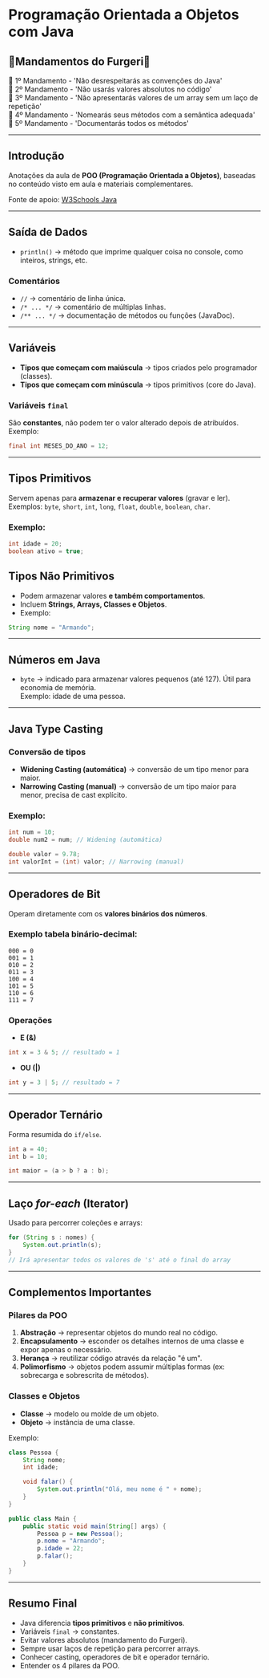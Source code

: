 # Programação Orientada a Objetos com Java

## 📜Mandamentos do Furgeri📜

🗿 1º Mandamento - 'Não desrespeitarás as convenções do Java'  
🗿 2º Mandamento - 'Não usarás valores absolutos no código'  
🗿 3º Mandamento - 'Não apresentarás valores de um array sem um laço de repetição'  
🗿 4º Mandamento - 'Nomearás seus métodos com a semântica adequada'  
🗿 5º Mandamento - 'Documentarás todos os métodos'

---

## Introdução

Anotações da aula de **POO (Programação Orientada a Objetos)**, baseadas no conteúdo visto em aula e materiais complementares.

Fonte de apoio: [W3Schools Java](https://www.w3schools.com/java)

---

## Saída de Dados

- `println()` → método que imprime qualquer coisa no console, como inteiros, strings, etc.

### Comentários

- `//` → comentário de linha única.  
- `/* ... */` → comentário de múltiplas linhas.  
- `/** ... */` → documentação de métodos ou funções (JavaDoc).  

---

## Variáveis

- **Tipos que começam com maiúscula** → tipos criados pelo programador (classes).  
- **Tipos que começam com minúscula** → tipos primitivos (core do Java).  

### Variáveis `final`

São **constantes**, não podem ter o valor alterado depois de atribuídos. Exemplo:

```java
final int MESES_DO_ANO = 12;
```

---

## Tipos Primitivos

Servem apenas para **armazenar e recuperar valores** (gravar e ler).  
Exemplos: `byte`, `short`, `int`, `long`, `float`, `double`, `boolean`, `char`.

### Exemplo:

```java
int idade = 20;
boolean ativo = true;
```

## Tipos Não Primitivos

- Podem armazenar valores **e também comportamentos**.  
- Incluem **Strings, Arrays, Classes e Objetos**.  
- Exemplo:

```java
String nome = "Armando";
```

---

## Números em Java

- `byte` → indicado para armazenar valores pequenos (até 127). Útil para economia de memória.  
  Exemplo: idade de uma pessoa.

---

## Java Type Casting

### Conversão de tipos

- **Widening Casting (automática)** → conversão de um tipo menor para maior.  
- **Narrowing Casting (manual)** → conversão de um tipo maior para menor, precisa de cast explícito.

### Exemplo:

```java
int num = 10;
double num2 = num; // Widening (automática)

double valor = 9.78;
int valorInt = (int) valor; // Narrowing (manual)
```

---

## Operadores de Bit

Operam diretamente com os **valores binários dos números**.

### Exemplo tabela binário-decimal:

```
000 = 0
001 = 1
010 = 2
011 = 3
100 = 4
101 = 5
110 = 6
111 = 7
```

### Operações

- **E (&)**  
```java
int x = 3 & 5; // resultado = 1
```

- **OU (|)**  
```java
int y = 3 | 5; // resultado = 7
```

---

## Operador Ternário

Forma resumida do `if/else`.

```java
int a = 40;
int b = 10;

int maior = (a > b ? a : b);
```

---

## Laço *for-each* (Iterator)

Usado para percorrer coleções e arrays:

```java
for (String s : nomes) {
    System.out.println(s);
}
// Irá apresentar todos os valores de 's' até o final do array
```

---

## Complementos Importantes

### Pilares da POO

1. **Abstração** → representar objetos do mundo real no código.  
2. **Encapsulamento** → esconder os detalhes internos de uma classe e expor apenas o necessário.  
3. **Herança** → reutilizar código através da relação "é um".  
4. **Polimorfismo** → objetos podem assumir múltiplas formas (ex: sobrecarga e sobrescrita de métodos).  

### Classes e Objetos

- **Classe** → modelo ou molde de um objeto.  
- **Objeto** → instância de uma classe.  

Exemplo:

```java
class Pessoa {
    String nome;
    int idade;

    void falar() {
        System.out.println("Olá, meu nome é " + nome);
    }
}

public class Main {
    public static void main(String[] args) {
        Pessoa p = new Pessoa();
        p.nome = "Armando";
        p.idade = 22;
        p.falar();
    }
}
```

---

## Resumo Final

- Java diferencia **tipos primitivos** e **não primitivos**.  
- Variáveis `final` → constantes.  
- Evitar valores absolutos (mandamento do Furgeri).  
- Sempre usar laços de repetição para percorrer arrays.  
- Conhecer casting, operadores de bit e operador ternário.  
- Entender os 4 pilares da POO.  
